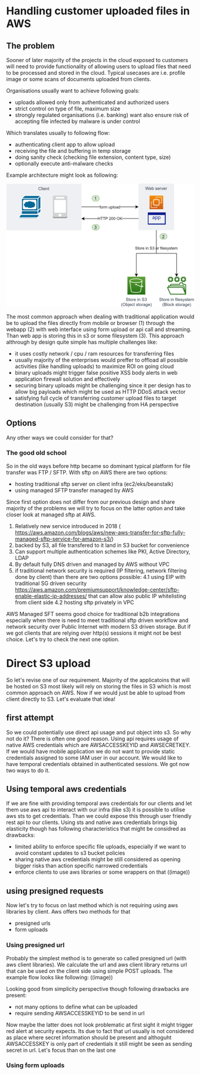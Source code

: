 # Handling customer uploaded files in AWS
## The problem
Sooner of later majority of the projects in the cloud exposed to customers will need to provide functionality of allowing users to upload files that need to be processed and stored in the cloud. Typical usecases are i.e. profile image or some scans of documents uploaded from clients.

Organisations usually want to achieve following goals:
- uploads allowed only from authenticated and authorized users
- strict control on type of file, maximum size
- strongly regulated organisations (i.e. banking) want also ensure risk of accepting file infected by malware is under control

Which translates usually to following flow:
- authenticating client app to allow upload
- receiving the file and buffering in temp storage
- doing sanity check (checking file extension, content type, size)
- optionally execute anti-malware checks

Example architecture might look as following:
<p align="center"> 
<img src="https://raw.githubusercontent.com/jszczepankiewicz/s3-direct-upload/master/docs/charts/legacy-upload.png" alt="Upload file through web application" width="600"/>
</p>

The most common approach when dealing with traditional application would be to upload the files directly from mobile or browser (1) through the webapp (2) with web interface using form upload or api call and streaming. Than web app is storing this in s3 or some filesystem (3). This approach althrough by design quite simple has multiple challenges like: 

- it uses costly network / cpu / ram resources for transferring files
- usually majority of the enterprises would preffer to offload all possible activities (like handling uploads) to maximize ROI on going cloud
- binary uploads might trigger false positive XSS body alerts in web application firewall solution and effectively
- securing binary uploads might be challenging since it per design has to allow big payloads which might be used as HTTP DDoS attack vector
- satisfying full cycle of transferring customer upload files to target destination (usually S3) might be challenging from HA perspective

## Options

Any other ways we could consider for that?
### The good old school
So in the old ways before http became so dominant typical platform for file transfer was FTP / SFTP. With sftp on AWS there are two options:
- hosting traditional sftp server on client infra (ec2/eks/beanstalk)
- using managed SFTP transfer managed by AWS

Since first option does not differ from our previous design and share majority of the problems we will try to focus on the latter option and take closer look at managed sftp at AWS. 

1. Relatively new service introduced in 2018 ( https://aws.amazon.com/blogs/aws/new-aws-transfer-for-sftp-fully-managed-sftp-service-for-amazon-s3/)
2. backed by S3, all file transfered to it land in S3 bucket for convenience
2. Can support multiple authentication schemes like PKI, Active Directory, LDAP
3. By default fully DNS driven and managed by AWS without VPC
4. if traditional network security is required (IP filtering, network filtering done by client) than there are two options possible:
4.1 using EIP with traditional SG driven security https://aws.amazon.com/premiumsupport/knowledge-center/sftp-enable-elastic-ip-addresses/ that can allow also public IP whitelisting from client side
4.2 hosting sftp privately in VPC

AWS Managed SFT seems good choice for traditional b2b integrations especially when there is need to meet traditional sftp driven workflow and network security over Public Internet with modern S3 driven storage. 
But if we got clients that are relying over http(s) sessions it might not be best choice. Let's try to check the next one option.

# Direct S3 upload
So let's revise one of our requirement. Majority of the applicatoins that will be hosted on S3 most likely will rely on storing the files in S3 which is most common approach on AWS. Now if we would  just be able to upload from client directly to S3. Let's evaluate that idea!

## first attempt
So we could potentially use direct api usage and put object into s3. So why not do it? There is often one good reason. Using api requires usage of native AWS credentials which are AWSACCESSKEYID and AWSECRETKEY. If we would have mobile application we do not want to provide static credentials assigned to some IAM user in our account. We would like to have temporal credentials obtained in authenticated sessions. We got now two ways to do it. 

## Using temporal aws credentials
If we are fine with providing temporal aws credentials for our clients and let them use aws api to interact with our infra (like s3) it is possible to utilise aws sts to get credentials. Than we could expose this through user friendly rest api to our clients. Using sts and native aws credentials brings big elasticity though has following characteristics that might be considred as drawbacks:
- limited ability to enforce specific file uploads, especially if we want to avoid constant updates to s3 bucket policies
- sharing native aws credentials might be still considered as opening bigger risks than action specific narrowed credentials
- enforce clients to use aws libraries or some wrappers on that
((image))

## using presigned requests
Now let's try to focus on last method which is not requiring using aws libraries by client. Aws offers two methods for that
- presigned urls
- form uploads

### Using presigned url
Probably the simplest method is to generate so called presigned url (with aws client libraries). We calculate the url and aws client library returns url that can be used on the client side using simple POST uploads. The example flow looks like following:
((image))

Looking good from simplicity perspective though following drawbacks are present:
- not many options to define what can be uploaded 
- require sending AWSACCESSKEYID to be send in url

Now maybe the latter does not look problematic at first sight it might trigger red alert at security expects. Its due to fact that url usually is not considered as place where secret information should be present and althoguht AWSACCESSKEY is only part of credentials it still might be seen as sending secret in url. Let's focus than on the last one

### Using form uploads


 
  
